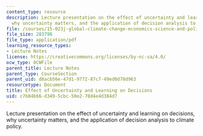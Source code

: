 ```yaml
---
content_type: resource
description: Lecture presentation on the effect of uncertainty and learning on decisions,
  why uncertainty matters, and the application of decision analysis to climate policy.
file: /courses/15-023j-global-climate-change-economics-science-and-policy-spring-2008/c7b84b66d3495cbc50e278d4e4d384d7_lec20.pdf
file_size: 283798
file_type: application/pdf
learning_resource_types:
- Lecture Notes
license: https://creativecommons.org/licenses/by-nc-sa/4.0/
ocw_type: OCWFile
parent_title: Lecture Notes
parent_type: CourseSection
parent_uid: d8acb56e-47d1-9772-87c7-49ed0d78d963
resourcetype: Document
title: Effect of Uncertainty and Learning on Decisions
uid: c7b84b66-d349-5cbc-50e2-78d4e4d384d7
---
```

Lecture presentation on the effect of uncertainty and learning on decisions, why uncertainty matters, and the application of decision analysis to climate policy.